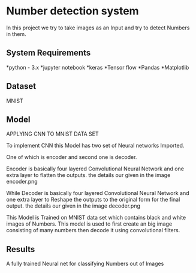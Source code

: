 # Number detection system

In this project we try to take images as an Input and try to detect Numbers in them.

## System Requirements

*python - 3.x
*jupyter notebook
*keras
*Tensor flow 
*Pandas
*Matplotlib

## Dataset 

MNIST 

## Model

APPLYING CNN TO MNIST DATA SET

To implement CNN this Model has two set of Neural networks Imported.

One of which is encoder and second one is decoder.

Encoder is basically four layered Convolutional Neural Network
and one extra layer to flatten the outputs.
the details our given in the image encoder.png

While Decoder is basically four layered Convolutional Neural Network
and one extra layer to Reshape the outputs to the original form for the final output.
the details our given in the image decoder.png

This Model is Trained on MNIST data set which contains black and white images of Numbers.
This model is used to first create an big image consisting of many numbers then decode it using convolutional filters. 

 ## Results

A fully trained Neural net for classifying Numbers out of Images
























































